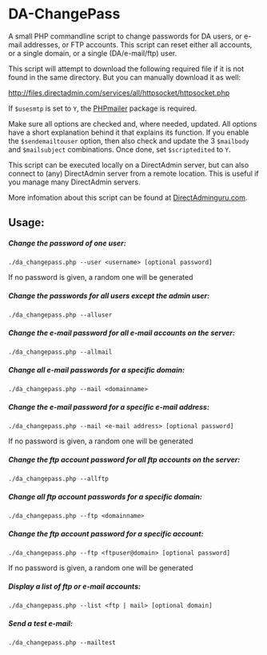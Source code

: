 DA-ChangePass
=============

A small PHP commandline script to change passwords for DA users, or e-mail addresses, or FTP accounts. This script can reset either all accounts, or a single domain, or a single (DA/e-mail/ftp) user.

This script will attempt to download the following required file if it is not found in the same directory. But you can manually download it as well:

http://files.directadmin.com/services/all/httpsocket/httpsocket.php

If `$usesmtp` is set to `Y`, the [PHPmailer](https://github.com/PHPMailer/PHPMailer) package is required.

Make sure all options are checked and, where needed, updated. All options have a short explanation behind it that explains its function. If you enable the `$sendemailtouser` option, then also check and update the 3 `$mailbody` and `$mailsubject` combinations. Once done, set `$scriptedited` to `Y`.

This script can be executed locally on a DirectAdmin server, but can also connect to (any) DirectAdmin server from a remote location. This is useful if you manage many DirectAdmin servers.

More infomation about this script can be found at [DirectAdminguru.com](http://directadminguru.com/changing-some-or-all-directadmin-related-account-passwords/).

## Usage:

##### Change the password of one user:
`./da_changepass.php --user <username> [optional password]`

If no password is given, a random one will be generated

##### Change the passwords for all users except the admin user:
`./da_changepass.php --alluser`

##### Change the e-mail password for all e-mail accounts on the server:
`./da_changepass.php --allmail`

##### Change all e-mail passwords for a specific domain:
`./da_changepass.php --mail <domainname>`

##### Change the e-mail password for a specific e-mail address:
`./da_changepass.php --mail <e-mail address> [optional password]`

If no password is given, a random one will be generated

##### Change the ftp account password for all ftp accounts on the server:
`./da_changepass.php --allftp`

##### Change all ftp account passwords for a specific domain:
`./da_changepass.php --ftp <domainname>`

##### Change the ftp account password for a specific account:
`./da_changepass.php --ftp <ftpuser@domain> [optional password]`

If no password is given, a random one will be generated

##### Display a list of ftp or e-mail accounts:
`./da_changepass.php --list <ftp | mail> [optional domain]`

##### Send a test e-mail:
`./da_changepass.php --mailtest`
